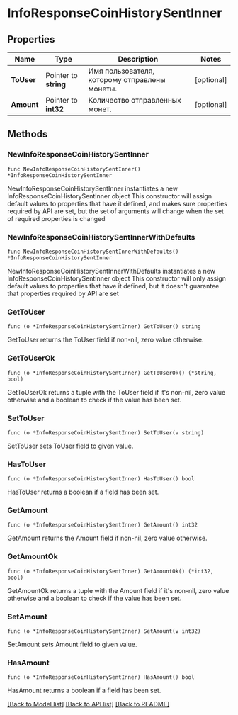 # InfoResponseCoinHistorySentInner

## Properties

Name | Type | Description | Notes
------------ | ------------- | ------------- | -------------
**ToUser** | Pointer to **string** | Имя пользователя, которому отправлены монеты. | [optional] 
**Amount** | Pointer to **int32** | Количество отправленных монет. | [optional] 

## Methods

### NewInfoResponseCoinHistorySentInner

`func NewInfoResponseCoinHistorySentInner() *InfoResponseCoinHistorySentInner`

NewInfoResponseCoinHistorySentInner instantiates a new InfoResponseCoinHistorySentInner object
This constructor will assign default values to properties that have it defined,
and makes sure properties required by API are set, but the set of arguments
will change when the set of required properties is changed

### NewInfoResponseCoinHistorySentInnerWithDefaults

`func NewInfoResponseCoinHistorySentInnerWithDefaults() *InfoResponseCoinHistorySentInner`

NewInfoResponseCoinHistorySentInnerWithDefaults instantiates a new InfoResponseCoinHistorySentInner object
This constructor will only assign default values to properties that have it defined,
but it doesn't guarantee that properties required by API are set

### GetToUser

`func (o *InfoResponseCoinHistorySentInner) GetToUser() string`

GetToUser returns the ToUser field if non-nil, zero value otherwise.

### GetToUserOk

`func (o *InfoResponseCoinHistorySentInner) GetToUserOk() (*string, bool)`

GetToUserOk returns a tuple with the ToUser field if it's non-nil, zero value otherwise
and a boolean to check if the value has been set.

### SetToUser

`func (o *InfoResponseCoinHistorySentInner) SetToUser(v string)`

SetToUser sets ToUser field to given value.

### HasToUser

`func (o *InfoResponseCoinHistorySentInner) HasToUser() bool`

HasToUser returns a boolean if a field has been set.

### GetAmount

`func (o *InfoResponseCoinHistorySentInner) GetAmount() int32`

GetAmount returns the Amount field if non-nil, zero value otherwise.

### GetAmountOk

`func (o *InfoResponseCoinHistorySentInner) GetAmountOk() (*int32, bool)`

GetAmountOk returns a tuple with the Amount field if it's non-nil, zero value otherwise
and a boolean to check if the value has been set.

### SetAmount

`func (o *InfoResponseCoinHistorySentInner) SetAmount(v int32)`

SetAmount sets Amount field to given value.

### HasAmount

`func (o *InfoResponseCoinHistorySentInner) HasAmount() bool`

HasAmount returns a boolean if a field has been set.


[[Back to Model list]](../README.md#documentation-for-models) [[Back to API list]](../README.md#documentation-for-api-endpoints) [[Back to README]](../README.md)


